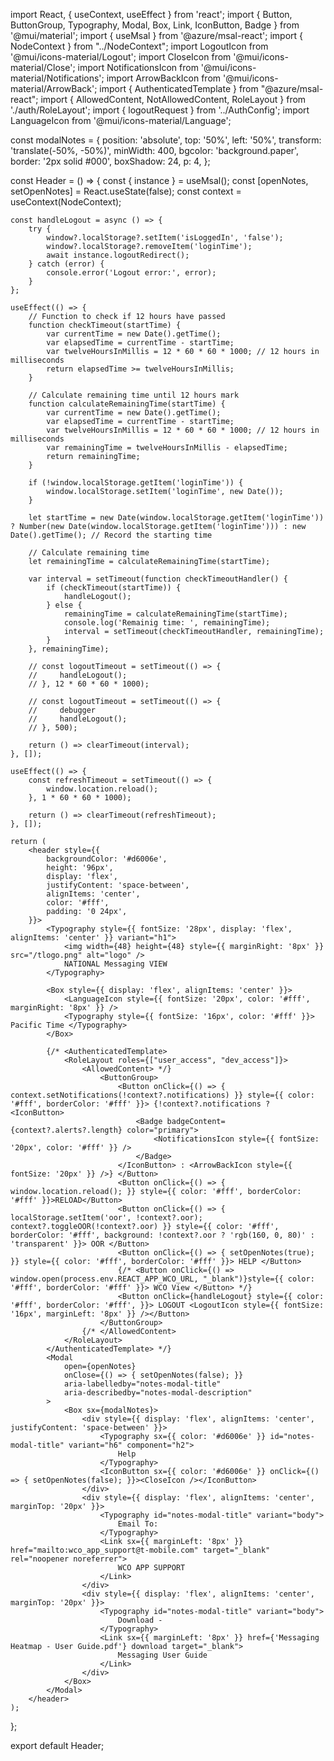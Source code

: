 import React, { useContext, useEffect } from 'react';
import { Button, ButtonGroup, Typography, Modal, Box, Link, IconButton, Badge } from '@mui/material';
import { useMsal } from '@azure/msal-react';
import { NodeContext } from "../NodeContext";
import LogoutIcon from '@mui/icons-material/Logout';
import CloseIcon from '@mui/icons-material/Close';
import NotificationsIcon from '@mui/icons-material/Notifications';
import ArrowBackIcon from '@mui/icons-material/ArrowBack';
import { AuthenticatedTemplate } from "@azure/msal-react";
import { AllowedContent, NotAllowedContent, RoleLayout } from './auth/RoleLayout';
import { logoutRequest } from '../AuthConfig';
import LanguageIcon from '@mui/icons-material/Language';

const modalNotes = {
    position: 'absolute',
    top: '50%',
    left: '50%',
    transform: 'translate(-50%, -50%)',
    minWidth: 400,
    bgcolor: 'background.paper',
    border: '2px solid #000',
    boxShadow: 24,
    p: 4,
};

const Header = () => {
    const { instance } = useMsal();
    const [openNotes, setOpenNotes] = React.useState(false);
    const context = useContext(NodeContext);

    const handleLogout = async () => {
        try {
            window?.localStorage?.setItem('isLoggedIn', 'false');
            window?.localStorage?.removeItem('loginTime');
            await instance.logoutRedirect();
        } catch (error) {
            console.error('Logout error:', error);
        }
    };

    useEffect(() => {
        // Function to check if 12 hours have passed
        function checkTimeout(startTime) {
            var currentTime = new Date().getTime();
            var elapsedTime = currentTime - startTime;
            var twelveHoursInMillis = 12 * 60 * 60 * 1000; // 12 hours in milliseconds
            return elapsedTime >= twelveHoursInMillis;
        }

        // Calculate remaining time until 12 hours mark
        function calculateRemainingTime(startTime) {
            var currentTime = new Date().getTime();
            var elapsedTime = currentTime - startTime;
            var twelveHoursInMillis = 12 * 60 * 60 * 1000; // 12 hours in milliseconds
            var remainingTime = twelveHoursInMillis - elapsedTime;
            return remainingTime;
        }

        if (!window.localStorage.getItem('loginTime')) {
            window.localStorage.setItem('loginTime', new Date());
        }

        let startTime = new Date(window.localStorage.getItem('loginTime')) ? Number(new Date(window.localStorage.getItem('loginTime'))) : new Date().getTime(); // Record the starting time

        // Calculate remaining time
        let remainingTime = calculateRemainingTime(startTime);

        var interval = setTimeout(function checkTimeoutHandler() {
            if (checkTimeout(startTime)) {
                handleLogout();
            } else {
                remainingTime = calculateRemainingTime(startTime);
                console.log('Remainig time: ', remainingTime);
                interval = setTimeout(checkTimeoutHandler, remainingTime);
            }
        }, remainingTime);

        // const logoutTimeout = setTimeout(() => {   
        //     handleLogout();
        // }, 12 * 60 * 60 * 1000);

        // const logoutTimeout = setTimeout(() => {
        //     debugger    
        //     handleLogout();
        // }, 500);

        return () => clearTimeout(interval);
    }, []);

    useEffect(() => {
        const refreshTimeout = setTimeout(() => {
            window.location.reload();
        }, 1 * 60 * 60 * 1000);

        return () => clearTimeout(refreshTimeout);
    }, []);

    return (
        <header style={{
            backgroundColor: '#d6006e',
            height: '96px',
            display: 'flex',
            justifyContent: 'space-between',
            alignItems: 'center',
            color: '#fff',
            padding: '0 24px',
        }}>
            <Typography style={{ fontSize: '28px', display: 'flex', alignItems: 'center' }} variant="h1">
                <img width={48} height={48} style={{ marginRight: '8px' }} src="/tlogo.png" alt="logo" />
                NATIONAL Messaging VIEW
            </Typography>

            <Box style={{ display: 'flex', alignItems: 'center' }}>
                <LanguageIcon style={{ fontSize: '20px', color: '#fff', marginRight: '8px' }} />
                <Typography style={{ fontSize: '16px', color: '#fff' }}> Pacific Time </Typography>
            </Box>

            {/* <AuthenticatedTemplate>
                <RoleLayout roles={["user_access", "dev_access"]}>
                    <AllowedContent> */}
                        <ButtonGroup>
                            <Button onClick={() => { context.setNotifications(!context?.notifications) }} style={{ color: '#fff', borderColor: '#fff' }}> {!context?.notifications ? <IconButton>
                                <Badge badgeContent={context?.alerts?.length} color="primary">
                                    <NotificationsIcon style={{ fontSize: '20px', color: '#fff' }} />
                                </Badge>
                            </IconButton> : <ArrowBackIcon style={{ fontSize: '20px' }} />} </Button>
                            <Button onClick={() => { window.location.reload(); }} style={{ color: '#fff', borderColor: '#fff' }}>RELOAD</Button>
                            <Button onClick={() => { localStorage.setItem('oor', !context?.oor); context?.toggleOOR(!context?.oor) }} style={{ color: '#fff', borderColor: '#fff', background: !context?.oor ? 'rgb(160, 0, 80)' : 'transparent' }}> OOR </Button>
                            <Button onClick={() => { setOpenNotes(true); }} style={{ color: '#fff', borderColor: '#fff' }}> HELP </Button>
                            {/* <Button onClick={() => window.open(process.env.REACT_APP_WCO_URL, "_blank")}style={{ color: '#fff', borderColor: '#fff' }}> WCO View </Button> */}
                            <Button onClick={handleLogout} style={{ color: '#fff', borderColor: '#fff', }}> LOGOUT <LogoutIcon style={{ fontSize: '16px', marginLeft: '8px' }} /></Button>
                        </ButtonGroup>
                    {/* </AllowedContent>
                </RoleLayout>
            </AuthenticatedTemplate> */}
            <Modal
                open={openNotes}
                onClose={() => { setOpenNotes(false); }}
                aria-labelledby="notes-modal-title"
                aria-describedby="notes-modal-description"
            >
                <Box sx={modalNotes}>
                    <div style={{ display: 'flex', alignItems: 'center', justifyContent: 'space-between' }}>
                        <Typography sx={{ color: '#d6006e' }} id="notes-modal-title" variant="h6" component="h2">
                            Help
                        </Typography>
                        <IconButton sx={{ color: '#d6006e' }} onClick={() => { setOpenNotes(false); }}><CloseIcon /></IconButton>
                    </div>
                    <div style={{ display: 'flex', alignItems: 'center', marginTop: '20px' }}>
                        <Typography id="notes-modal-title" variant="body">
                            Email To:
                        </Typography>
                        <Link sx={{ marginLeft: '8px' }} href="mailto:wco_app_support@t-mobile.com" target="_blank" rel="noopener noreferrer">
                            WCO APP SUPPORT
                        </Link>
                    </div>
                    <div style={{ display: 'flex', alignItems: 'center', marginTop: '20px' }}>
                        <Typography id="notes-modal-title" variant="body">
                            Download -
                        </Typography>
                        <Link sx={{ marginLeft: '8px' }} href={'Messaging Heatmap - User Guide.pdf'} download target="_blank">
                            Messaging User Guide
                        </Link>
                    </div>
                </Box>
            </Modal>
        </header>
    );
};

export default Header;
